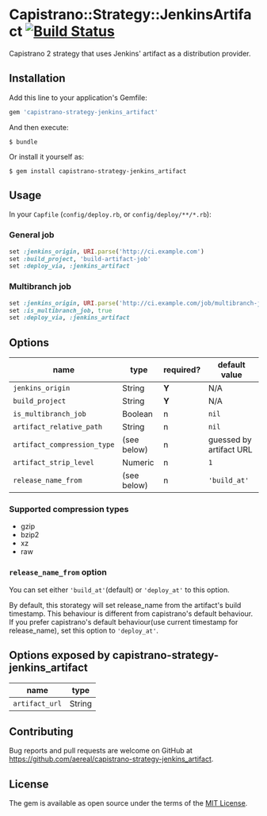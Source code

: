 # Capistrano::Strategy::JenkinsArtifact [![Build Status][travis-badge]][travis-url]

Capistrano 2 strategy that uses Jenkins' artifact as a distribution provider.

## Installation

Add this line to your application's Gemfile:

```ruby
gem 'capistrano-strategy-jenkins_artifact'
```

And then execute:

    $ bundle

Or install it yourself as:

    $ gem install capistrano-strategy-jenkins_artifact

## Usage

In your `Capfile` (`config/deploy.rb`, or `config/deploy/**/*.rb`):

### General job

```ruby
set :jenkins_origin, URI.parse('http://ci.example.com')
set :build_project, 'build-artifact-job'
set :deploy_via, :jenkins_artifact
```

### Multibranch job

```ruby
set :jenkins_origin, URI.parse('http://ci.example.com/job/multibranch-job')
set :is_multibranch_job, true
set :deploy_via, :jenkins_artifact
```

## Options

| name | type | required? | default value |
| ---- | ---- | --------- | ------------- |
| `jenkins_origin` | String | **Y** | N/A |
| `build_project` | String | **Y** | N/A |
| `is_multibranch_job` | Boolean | n | `nil` |
| `artifact_relative_path` | String | n | `nil` |
| `artifact_compression_type` | (see below) | n | guessed by artifact URL |
| `artifact_strip_level` | Numeric | n | `1` |
| `release_name_from` | (see below) | n | `'build_at'` |

### Supported compression types

* gzip
* bzip2
* xz
* raw

### `release_name_from` option

You can set either `'build_at'`(default) or `'deploy_at'` to this option.

By default, this storategy will set release_name from the artifact's build timestamp.  This behaviour is different from capistrano's default behaviour.
If you prefer capistrano's default behaviour(use current timestamp for release_name), set this option to `'deploy_at'`.

## Options exposed by capistrano-strategy-jenkins_artifact

| name | type |
| ---- | ---- |
| `artifact_url` | String |

## Contributing

Bug reports and pull requests are welcome on GitHub at https://github.com/aereal/capistrano-strategy-jenkins_artifact.


## License

The gem is available as open source under the terms of the [MIT License](http://opensource.org/licenses/MIT).


[travis-url]: https://travis-ci.org/aereal/capistrano-strategy-jenkins_artifact
[travis-badge]: https://travis-ci.org/aereal/capistrano-strategy-jenkins_artifact.svg?branch=master
